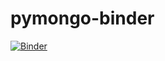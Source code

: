# pymongo-binder

[![Binder](https://mybinder.org/badge_logo.svg)](https://mybinder.org/v2/gh/prismia-chat/pymongo-binder/main)
